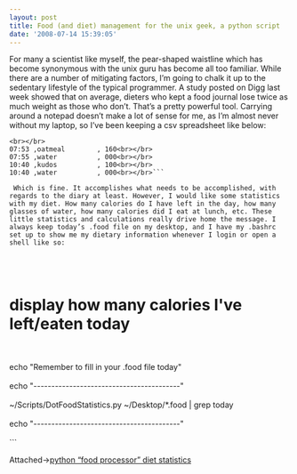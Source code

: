 ```yaml
---
layout: post
title: Food (and diet) management for the unix geek, a python script
date: '2008-07-14 15:39:05'
---
```



For many a scientist like myself, the pear-shaped waistline which has become synonymous with the unix guru has become all too familiar. While there are a number of mitigating factors, I’m going to chalk it up to the sedentary lifestyle of the typical programmer. A study posted on Digg last week showed that on average, dieters who kept a food journal lose twice as much weight as those who don’t. That’s a pretty powerful tool. Carrying around a notepad doesn’t make a lot of sense for me, as I’m almost never without my laptop, so I’ve been keeping a csv spreadsheet like below:  
```
<br></br>
07:53 ,oatmeal        , 160<br></br>
07:55 ,water          , 000<br></br>
10:40 ,kudos          , 100<br></br>
10:40 ,water          , 000<br></br>```
  
 Which is fine. It accomplishes what needs to be accomplished, with regards to the diary at least. However, I would like some statistics with my diet. How many calories do I have left in the day, how many glasses of water, how many calories did I eat at lunch, etc. These little statistics and calculations really drive home the message. I always keep today’s .food file on my desktop, and I have my .bashrc set up to show me my dietary information whenever I login or open a shell like so:

```
<br></br>
# display how many calories I've left/eaten today<br></br>
echo "Remember to fill in your .food file today"<br></br>
echo "-----------------------------------------"<br></br>
~/Scripts/DotFoodStatistics.py ~/Desktop/*.food | grep today<br></br>
echo "-----------------------------------------"<br></br>```

Attached->[python “food processor” diet statistics](http://hunterdavis.com/content/images/2008/07/dotfoodprocessing.py "python “food processor” diet statistics")



